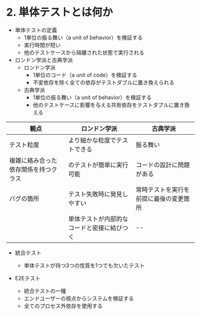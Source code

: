 # 2. 単体テストとは何か
- 単体テストの定義
  - 1単位の振る舞い（a unit of behavior）を検証する
  - 実行時間が短い
  - 他のテストケースから隔離された状態で実行される
- ロンドン学派と古典学派
  - ロンドン学派
    - 1単位のコード（a unit of code）を検証する
    - 不変依存を除く全ての依存がテストダブルに置き換えられる
  - 古典学派
    - 1単位の振る舞い（a unit of behavior）を検証する
    - 他のテストケースに影響を与える共有依存をテストダブルに置き換える


| 観点                 | ロンドン学派                | 古典学派                |
|--------------------|-----------------------|---------------------|
| テスト粒度              | より細かな粒度でテストできる        | 振る舞い                |
| 複雑に絡み合った依存関係を持つクラス | のテストが簡単に実行可能          | コードの設計に問題がある        |
| バグの箇所              | テスト失敗時に発見しやすい         | 常時テストを実行を前提に最後の変更箇所 |
|                    | 単体テストが内部的なコードと密接に結びつく | --                  |

- 統合テスト
  - 単体テストが持つ3つの性質を1つでも欠いたテスト

- E2Eテスト
  - 統合テストの一種
  - エンドユーザーの視点からシステムを検証する
  - 全てのプロセス外依存を使用する